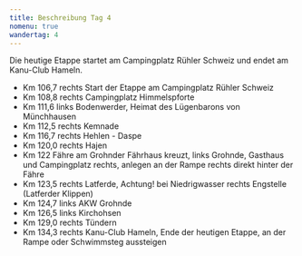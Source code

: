 ```yaml
---
title: Beschreibung Tag 4
nomenu: true
wandertag: 4
---
```


Die heutige Etappe startet am Campingplatz Rühler Schweiz und endet am Kanu-Club Hameln.

- Km 106,7 rechts Start der Etappe am Campingplatz Rühler Schweiz
- Km 108,8 rechts Campingplatz Himmelspforte
- Km 111,6 links Bodenwerder, Heimat des Lügenbarons von Münchhausen
- Km 112,5 rechts Kemnade
- Km 116,7 rechts Hehlen - Daspe
- Km 120,0 rechts Hajen
- Km 122 Fähre am Grohnder Fährhaus kreuzt, links Grohnde, Gasthaus und Campingplatz rechts, anlegen an der Rampe rechts direkt hinter der Fähre
- Km 123,5 rechts Latferde, Achtung! bei Niedrigwasser rechts Engstelle (Latferder Klippen)
- Km 124,7 links AKW Grohnde
- Km 126,5 links Kirchohsen
- Km 129,0 rechts Tündern 
- Km 134,3 rechts Kanu-Club Hameln, Ende der heutigen Etappe, an der Rampe oder Schwimmsteg aussteigen 
